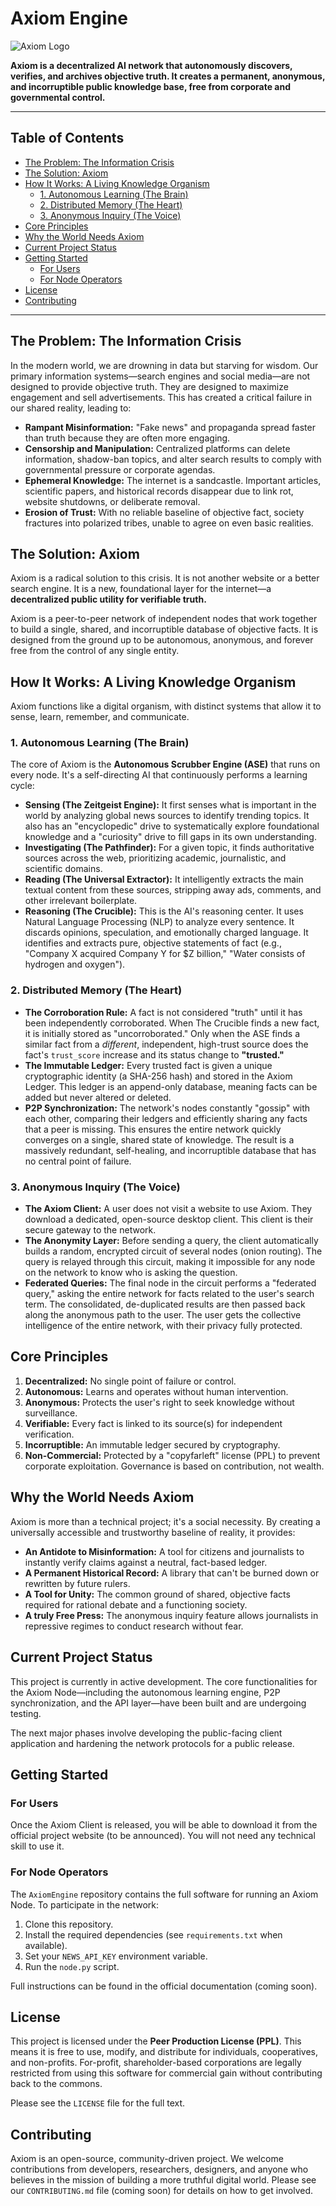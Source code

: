 
# Axiom Engine

![Axiom Logo](https://raw.githubusercontent.com/vicsanity623/AxiomEngine/main/Axiom_logo.PNG) <!-- Placeholder for a future logo -->

**Axiom is a decentralized AI network that autonomously discovers, verifies, and archives objective truth. It creates a permanent, anonymous, and incorruptible public knowledge base, free from corporate and governmental control.**

---

## Table of Contents
- [The Problem: The Information Crisis](#the-problem-the-information-crisis)
- [The Solution: Axiom](#the-solution-axiom)
- [How It Works: A Living Knowledge Organism](#how-it-works-a-living-knowledge-organism)
  - [1. Autonomous Learning (The Brain)](#1-autonomous-learning-the-brain)
  - [2. Distributed Memory (The Heart)](#2-distributed-memory-the-heart)
  - [3. Anonymous Inquiry (The Voice)](#3-anonymous-inquiry-the-voice)
- [Core Principles](#core-principles)
- [Why the World Needs Axiom](#why-the-world-needs-axiom)
- [Current Project Status](#current-project-status)
- [Getting Started](#getting-started)
  - [For Users](#for-users)
  - [For Node Operators](#for-node-operators)
- [License](#license)
- [Contributing](#contributing)

---

## The Problem: The Information Crisis

In the modern world, we are drowning in data but starving for wisdom. Our primary information systems—search engines and social media—are not designed to provide objective truth. They are designed to maximize engagement and sell advertisements. This has created a critical failure in our shared reality, leading to:

-   **Rampant Misinformation:** "Fake news" and propaganda spread faster than truth because they are often more engaging.
-   **Censorship and Manipulation:** Centralized platforms can delete information, shadow-ban topics, and alter search results to comply with governmental pressure or corporate agendas.
-   **Ephemeral Knowledge:** The internet is a sandcastle. Important articles, scientific papers, and historical records disappear due to link rot, website shutdowns, or deliberate removal.
-   **Erosion of Trust:** With no reliable baseline of objective fact, society fractures into polarized tribes, unable to agree on even basic realities.

## The Solution: Axiom

Axiom is a radical solution to this crisis. It is not another website or a better search engine. It is a new, foundational layer for the internet—a **decentralized public utility for verifiable truth.**

Axiom is a peer-to-peer network of independent nodes that work together to build a single, shared, and incorruptible database of objective facts. It is designed from the ground up to be autonomous, anonymous, and forever free from the control of any single entity.

## How It Works: A Living Knowledge Organism

Axiom functions like a digital organism, with distinct systems that allow it to sense, learn, remember, and communicate.

### 1. Autonomous Learning (The Brain)

The core of Axiom is the **Autonomous Scrubber Engine (ASE)** that runs on every node. It's a self-directing AI that continuously performs a learning cycle:

-   **Sensing (The Zeitgeist Engine):** It first senses what is important in the world by analyzing global news sources to identify trending topics. It also has an "encyclopedic" drive to systematically explore foundational knowledge and a "curiosity" drive to fill gaps in its own understanding.
-   **Investigating (The Pathfinder):** For a given topic, it finds authoritative sources across the web, prioritizing academic, journalistic, and scientific domains.
-   **Reading (The Universal Extractor):** It intelligently extracts the main textual content from these sources, stripping away ads, comments, and other irrelevant boilerplate.
-   **Reasoning (The Crucible):** This is the AI's reasoning center. It uses Natural Language Processing (NLP) to analyze every sentence. It discards opinions, speculation, and emotionally charged language. It identifies and extracts pure, objective statements of fact (e.g., "Company X acquired Company Y for $Z billion," "Water consists of hydrogen and oxygen").

### 2. Distributed Memory (The Heart)

-   **The Corroboration Rule:** A fact is not considered "truth" until it has been independently corroborated. When The Crucible finds a new fact, it is initially stored as "uncorroborated." Only when the ASE finds a similar fact from a *different*, independent, high-trust source does the fact's `trust_score` increase and its status change to **"trusted."**
-   **The Immutable Ledger:** Every trusted fact is given a unique cryptographic identity (a SHA-256 hash) and stored in the Axiom Ledger. This ledger is an append-only database, meaning facts can be added but never altered or deleted.
-   **P2P Synchronization:** The network's nodes constantly "gossip" with each other, comparing their ledgers and efficiently sharing any facts that a peer is missing. This ensures the entire network quickly converges on a single, shared state of knowledge. The result is a massively redundant, self-healing, and incorruptible database that has no central point of failure.

### 3. Anonymous Inquiry (The Voice)

-   **The Axiom Client:** A user does not visit a website to use Axiom. They download a dedicated, open-source desktop client. This client is their secure gateway to the network.
-   **The Anonymity Layer:** Before sending a query, the client automatically builds a random, encrypted circuit of several nodes (onion routing). The query is relayed through this circuit, making it impossible for any node on the network to know who is asking the question.
-   **Federated Queries:** The final node in the circuit performs a "federated query," asking the entire network for facts related to the user's search term. The consolidated, de-duplicated results are then passed back along the anonymous path to the user. The user gets the collective intelligence of the entire network, with their privacy fully protected.

## Core Principles

1.  **Decentralized:** No single point of failure or control.
2.  **Autonomous:** Learns and operates without human intervention.
3.  **Anonymous:** Protects the user's right to seek knowledge without surveillance.
4.  **Verifiable:** Every fact is linked to its source(s) for independent verification.
5.  **Incorruptible:** An immutable ledger secured by cryptography.
6.  **Non-Commercial:** Protected by a "copyfarleft" license (PPL) to prevent corporate exploitation. Governance is based on contribution, not wealth.

## Why the World Needs Axiom

Axiom is more than a technical project; it's a social necessity. By creating a universally accessible and trustworthy baseline of reality, it provides:
-   **An Antidote to Misinformation:** A tool for citizens and journalists to instantly verify claims against a neutral, fact-based ledger.
-   **A Permanent Historical Record:** A library that can't be burned down or rewritten by future rulers.
-   **A Tool for Unity:** The common ground of shared, objective facts required for rational debate and a functioning society.
-   **A truly Free Press:** The anonymous inquiry feature allows journalists in repressive regimes to conduct research without fear.

## Current Project Status

This project is currently in active development. The core functionalities for the Axiom Node—including the autonomous learning engine, P2P synchronization, and the API layer—have been built and are undergoing testing.

The next major phases involve developing the public-facing client application and hardening the network protocols for a public release.

## Getting Started

### For Users

Once the Axiom Client is released, you will be able to download it from the official project website (to be announced). You will not need any technical skill to use it.

### For Node Operators

The `AxiomEngine` repository contains the full software for running an Axiom Node. To participate in the network:
1.  Clone this repository.
2.  Install the required dependencies (see `requirements.txt` when available).
3.  Set your `NEWS_API_KEY` environment variable.
4.  Run the `node.py` script.

Full instructions can be found in the official documentation (coming soon).

## License

This project is licensed under the **Peer Production License (PPL)**. This means it is free to use, modify, and distribute for individuals, cooperatives, and non-profits. For-profit, shareholder-based corporations are legally restricted from using this software for commercial gain without contributing back to the commons.

Please see the `LICENSE` file for the full text.

## Contributing

Axiom is an open-source, community-driven project. We welcome contributions from developers, researchers, designers, and anyone who believes in the mission of building a more truthful digital world. Please see our `CONTRIBUTING.md` file (coming soon) for details on how to get involved.
